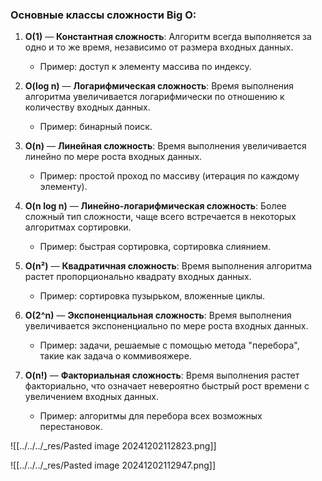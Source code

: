 ### Основные классы сложности Big O:

1. **O(1)** — **Константная сложность**: Алгоритм всегда выполняется за одно и то же время, независимо от размера входных данных.
    
    - Пример: доступ к элементу массива по индексу.
2. **O(log n)** — **Логарифмическая сложность**: Время выполнения алгоритма увеличивается логарифмически по отношению к количеству входных данных.
    
    - Пример: бинарный поиск.
3. **O(n)** — **Линейная сложность**: Время выполнения увеличивается линейно по мере роста входных данных.
    
    - Пример: простой проход по массиву (итерация по каждому элементу).
4. **O(n log n)** — **Линейно-логарифмическая сложность**: Более сложный тип сложности, чаще всего встречается в некоторых алгоритмах сортировки.
    
    - Пример: быстрая сортировка, сортировка слиянием.
5. **O(n²)** — **Квадратичная сложность**: Время выполнения алгоритма растет пропорционально квадрату входных данных.
    
    - Пример: сортировка пузырьком, вложенные циклы.
6. **O(2^n)** — **Экспоненциальная сложность**: Время выполнения увеличивается экспоненциально по мере роста входных данных.
    
    - Пример: задачи, решаемые с помощью метода "перебора", такие как задача о коммивояжере.
7. **O(n!)** — **Факториальная сложность**: Время выполнения растет факториально, что означает невероятно быстрый рост времени с увеличением входных данных.
    
    - Пример: алгоритмы для перебора всех возможных перестановок.

![[../../../_res/Pasted image 20241202112823.png]]

![[../../../_res/Pasted image 20241202112947.png]]